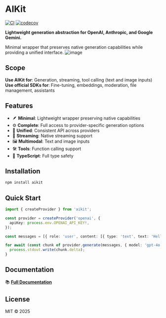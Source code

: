 # AIKit

[![CI](https://github.com/chinmaymk/aikit/workflows/CI/badge.svg)](https://github.com/chinmaymk/aikit/actions)
[![codecov](https://codecov.io/gh/chinmaymk/aikit/branch/main/graph/badge.svg)](https://codecov.io/gh/chinmaymk/aikit)

**Lightweight generation abstraction for OpenAI, Anthropic, and Google Gemini.**

Minimal wrapper that preserves native generation capabilities while providing a unified interface.
![image](https://github.com/user-attachments/assets/b496b6ef-9301-4aa1-8ec4-bb6c7d65962a)

## Scope

**Use AIKit for**: Generation, streaming, tool calling (text and image inputs)  
**Use official SDKs for**: Fine-tuning, embeddings, moderation, file management, assistants

## Features

- 🪶 **Minimal**: Lightweight wrapper preserving native capabilities
- ⚙️ **Complete**: Full access to provider-specific generation options
- 🔄 **Unified**: Consistent API across providers
- 📡 **Streaming**: Native streaming support
- 🖼️ **Multimodal**: Text and image inputs
- 🛠️ **Tools**: Function calling support
- 📝 **TypeScript**: Full type safety

## Installation

```bash
npm install aikit
```

## Quick Start

```typescript
import { createProvider } from 'aikit';

const provider = createProvider('openai', {
  apiKey: process.env.OPENAI_API_KEY!,
});

const messages = [{ role: 'user', content: [{ type: 'text', text: 'Hello!' }] }];

for await (const chunk of provider.generate(messages, { model: 'gpt-4o' })) {
  process.stdout.write(chunk.delta);
}
```

## Documentation

📚 **[Full Documentation](https://chinmaymk.github.io/aikit/)**

## License

MIT © 2025

